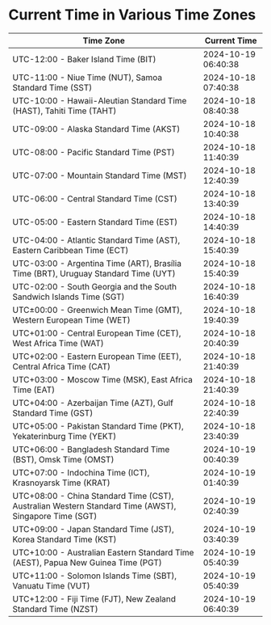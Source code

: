 # Current Time in Various Time Zones

| Time Zone | Current Time |
|-----------|--------------|
| UTC-12:00 - Baker Island Time (BIT) | 2024-10-19 06:40:38 |
| UTC-11:00 - Niue Time (NUT), Samoa Standard Time (SST) | 2024-10-18 07:40:38 |
| UTC-10:00 - Hawaii-Aleutian Standard Time (HAST), Tahiti Time (TAHT) | 2024-10-18 08:40:38 |
| UTC-09:00 - Alaska Standard Time (AKST) | 2024-10-18 10:40:38 |
| UTC-08:00 - Pacific Standard Time (PST) | 2024-10-18 11:40:39 |
| UTC-07:00 - Mountain Standard Time (MST) | 2024-10-18 12:40:39 |
| UTC-06:00 - Central Standard Time (CST) | 2024-10-18 13:40:39 |
| UTC-05:00 - Eastern Standard Time (EST) | 2024-10-18 14:40:39 |
| UTC-04:00 - Atlantic Standard Time (AST), Eastern Caribbean Time (ECT) | 2024-10-18 15:40:39 |
| UTC-03:00 - Argentina Time (ART), Brasília Time (BRT), Uruguay Standard Time (UYT) | 2024-10-18 15:40:39 |
| UTC-02:00 - South Georgia and the South Sandwich Islands Time (SGT) | 2024-10-18 16:40:39 |
| UTC±00:00 - Greenwich Mean Time (GMT), Western European Time (WET) | 2024-10-18 19:40:39 |
| UTC+01:00 - Central European Time (CET), West Africa Time (WAT) | 2024-10-18 20:40:39 |
| UTC+02:00 - Eastern European Time (EET), Central Africa Time (CAT) | 2024-10-18 21:40:39 |
| UTC+03:00 - Moscow Time (MSK), East Africa Time (EAT) | 2024-10-18 21:40:39 |
| UTC+04:00 - Azerbaijan Time (AZT), Gulf Standard Time (GST) | 2024-10-18 22:40:39 |
| UTC+05:00 - Pakistan Standard Time (PKT), Yekaterinburg Time (YEKT) | 2024-10-18 23:40:39 |
| UTC+06:00 - Bangladesh Standard Time (BST), Omsk Time (OMST) | 2024-10-19 00:40:39 |
| UTC+07:00 - Indochina Time (ICT), Krasnoyarsk Time (KRAT) | 2024-10-19 01:40:39 |
| UTC+08:00 - China Standard Time (CST), Australian Western Standard Time (AWST), Singapore Time (SGT) | 2024-10-19 02:40:39 |
| UTC+09:00 - Japan Standard Time (JST), Korea Standard Time (KST) | 2024-10-19 03:40:39 |
| UTC+10:00 - Australian Eastern Standard Time (AEST), Papua New Guinea Time (PGT) | 2024-10-19 05:40:39 |
| UTC+11:00 - Solomon Islands Time (SBT), Vanuatu Time (VUT) | 2024-10-19 05:40:39 |
| UTC+12:00 - Fiji Time (FJT), New Zealand Standard Time (NZST) | 2024-10-19 06:40:39 |

